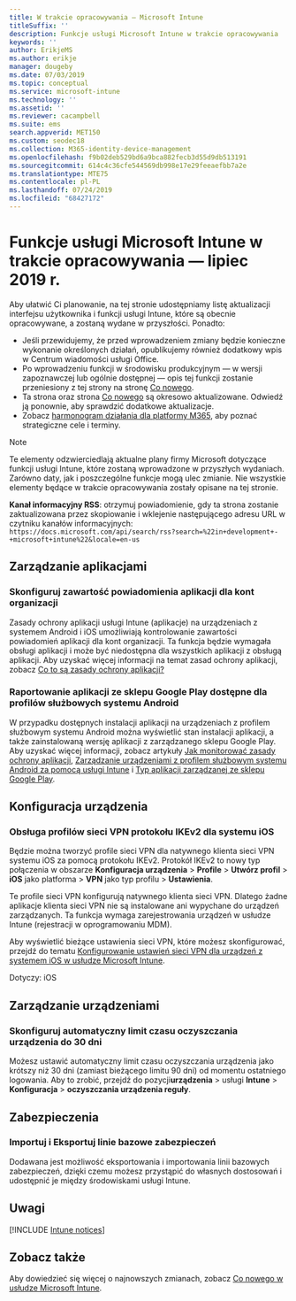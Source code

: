 ```yaml
---
title: W trakcie opracowywania — Microsoft Intune
titleSuffix: ''
description: Funkcje usługi Microsoft Intune w trakcie opracowywania
keywords: ''
author: ErikjeMS
ms.author: erikje
manager: dougeby
ms.date: 07/03/2019
ms.topic: conceptual
ms.service: microsoft-intune
ms.technology: ''
ms.assetid: ''
ms.reviewer: cacampbell
ms.suite: ems
search.appverid: MET150
ms.custom: seodec18
ms.collection: M365-identity-device-management
ms.openlocfilehash: f9b02deb529bd6a9bca882fecb3d55d9db513191
ms.sourcegitcommit: 614c4c36cfe544569db998e17e29feeaefbb7a2e
ms.translationtype: MTE75
ms.contentlocale: pl-PL
ms.lasthandoff: 07/24/2019
ms.locfileid: "68427172"
---
```

# <a name="in-development-for-microsoft-intune---july-2019"></a>Funkcje usługi Microsoft Intune w trakcie opracowywania — lipiec 2019 r.

Aby ułatwić Ci planowanie, na tej stronie udostępniamy listę aktualizacji interfejsu użytkownika i funkcji usługi Intune, które są obecnie opracowywane, a zostaną wydane w przyszłości. Ponadto:

- Jeśli przewidujemy, że przed wprowadzeniem zmiany będzie konieczne wykonanie określonych działań, opublikujemy również dodatkowy wpis w Centrum wiadomości usługi Office.
- Po wprowadzeniu funkcji w środowisku produkcyjnym — w wersji zapoznawczej lub ogólnie dostępnej — opis tej funkcji zostanie przeniesiony z tej strony na stronę [Co nowego](whats-new.md).
- Ta strona oraz strona [Co nowego](whats-new.md) są okresowo aktualizowane. Odwiedź ją ponownie, aby sprawdzić dodatkowe aktualizacje.
- Zobacz [harmonogram działania dla platformy M365](https://www.microsoft.com/microsoft-365/roadmap?rtc=2&filters=EMS), aby poznać strategiczne cele i terminy.

> [!Note]
> Te elementy odzwierciedlają aktualne plany firmy Microsoft dotyczące funkcji usługi Intune, które zostaną wprowadzone w przyszłych wydaniach. Zarówno daty, jak i poszczególne funkcje mogą ulec zmianie. Nie wszystkie elementy będące w trakcie opracowywania zostały opisane na tej stronie.

**Kanał informacyjny RSS**: otrzymuj powiadomienie, gdy ta strona zostanie zaktualizowana przez skopiowanie i wklejenie następującego adresu URL w czytniku kanałów informacyjnych: `https://docs.microsoft.com/api/search/rss?search=%22in+development+-+microsoft+intune%22&locale=en-us`

<!--
## What's coming to Intune in the Azure portal 
## What's coming to Intune apps
## Notices
-->

<!-- Common categories:  
#### App management
#### Device configuration
#### Device enrollment
#### Device management
#### Intune apps
#### Monitor and troubleshoot
#### Role-based access control
#### Security

-->
 
<!-- ***********************************************-->
## <a name="app-management"></a>Zarządzanie aplikacjami

### <a name="configure-app-notification-content-for-organization-accounts----2576686---"></a>Skonfiguruj zawartość powiadomienia aplikacji dla kont organizacji <!-- 2576686 -->
Zasady ochrony aplikacji usługi Intune (aplikacje) na urządzeniach z systemem Android i iOS umożliwiają kontrolowanie zawartości powiadomień aplikacji dla kont organizacji. Ta funkcja będzie wymagała obsługi aplikacji i może być niedostępna dla wszystkich aplikacji z obsługą aplikacji. Aby uzyskać więcej informacji na temat zasad ochrony aplikacji, zobacz [Co to są zasady ochrony aplikacji?](app-protection-policy.md)

### <a name="available-google-play-app-reporting-for-android-work-profiles----3041956----"></a>Raportowanie aplikacji ze sklepu Google Play dostępne dla profilów służbowych systemu Android <!-- 3041956  -->
W przypadku dostępnych instalacji aplikacji na urządzeniach z profilem służbowym systemu Android można wyświetlić stan instalacji aplikacji, a także zainstalowaną wersję aplikacji z zarządzanego sklepu Google Play. Aby uzyskać więcej informacji, zobacz artykuły [Jak monitorować zasady ochrony aplikacji](app-protection-policies-monitor.md), [Zarządzanie urządzeniami z profilem służbowym systemu Android za pomocą usługi Intune](android-enterprise-overview.md) i [Typ aplikacji zarządzanej ze sklepu Google Play](apps-add-android-for-work.md#managed-google-play-app-type).

<!-- ***********************************************-->
## <a name="device-configuration"></a>Konfiguracja urządzenia

### <a name="support-for-ikev2-vpn-profiles-for-ios----1943438---"></a>Obsługa profilów sieci VPN protokołu IKEv2 dla systemu iOS <!-- 1943438 -->
Będzie można tworzyć profile sieci VPN dla natywnego klienta sieci VPN systemu iOS za pomocą protokołu IKEv2. Protokół IKEv2 to nowy typ połączenia w obszarze **Konfiguracja urządzenia** > **Profile** > **Utwórz profil** > **iOS** jako platforma > **VPN** jako typ profilu > **Ustawienia**.

Te profile sieci VPN konfigurują natywnego klienta sieci VPN. Dlatego żadne aplikacje klienta sieci VPN nie są instalowane ani wypychane do urządzeń zarządzanych. Ta funkcja wymaga zarejestrowania urządzeń w usłudze Intune (rejestracji w oprogramowaniu MDM).

Aby wyświetlić bieżące ustawienia sieci VPN, które możesz skonfigurować, przejdź do tematu [Konfigurowanie ustawień sieci VPN dla urządzeń z systemem iOS w usłudze Microsoft Intune](vpn-settings-ios.md).

Dotyczy: iOS


<!-- ***********************************************-->
## <a name="device-management"></a>Zarządzanie urządzeniami

### <a name="configure-automatic-device-clean-up-time-limit-down-to-30-days---4231059----"></a>Skonfiguruj automatyczny limit czasu oczyszczania urządzenia do 30 dni <!--4231059  -->
Możesz ustawić automatyczny limit czasu oczyszczania urządzenia jako krótszy niż 30 dni (zamiast bieżącego limitu 90 dni) od momentu ostatniego logowania. Aby to zrobić, przejdź do pozycji**urządzenia** > usługi **Intune** > **Konfiguracja** > **oczyszczania urządzenia reguły**.

<!-- ***********************************************-->
## <a name="security"></a>Zabezpieczenia

### <a name="import-and-export-security-baselines------3408610------------"></a>Importuj i Eksportuj linie bazowe zabezpieczeń    <!--3408610          -->  
Dodawana jest możliwość eksportowania i importowania linii bazowych zabezpieczeń, dzięki czemu możesz przystąpić do własnych dostosowań i udostępnić je między środowiskami usługi Intune.


<!-- ***********************************************-->
## <a name="notices"></a>Uwagi

[!INCLUDE [Intune notices](./includes/intune-notices.md)]

## <a name="see-also"></a>Zobacz także
Aby dowiedzieć się więcej o najnowszych zmianach, zobacz [Co nowego w usłudze Microsoft Intune](whats-new.md).


